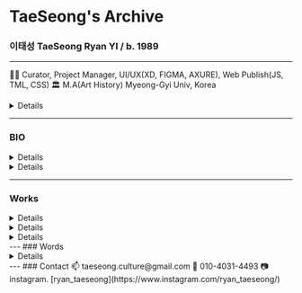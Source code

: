 # TaeSeong's Archive

### **이태성** TaeSeong Ryan YI  / b. 1989

---
🧟‍♂️ Curator, Project Manager, UI/UX(XD, FIGMA, AXURE), Web Publish(JS, TML, CSS)
🏛️ M.A(Art History) Myeong-Gyi Univ, Korea
<details>🧑🏻‍💻 Profession
<summery>**| 2024-           | OLYM Communiction / Web Production                       | Manager | CheongJu, Korea |**
**| 2019-2023       | CheongJu Cultural Industry Promotion Fundation | Manager | CheongJu, Korea |**
  | (sub) 2019      | Dong-bu Chang-ko                                         | Manager |
  | (sub) 2020-2021 | Korean Craft Museum                                      | Curator, Educator |  
  | 2021-2023       | ChungBuk Global Game Center                              | Manager |

**| 2016 - 2018     | Total Museum of Contemporary Art                         | Coordinator | Seoul, Korea |**</summery></details>

---
### BIO
<details>>**Korean Bio**<summery></summery></summery>
  이태성은 학부 때 역사를 전공했고, 대학원에서 미술사학을 전공하고 있다. 2010년 캐나다를 시작으로 중남미, 아시아의 여러 나라를 돌아다니며
각 지역의 역사와 얽혀 있는 문화의 다양성에 매료되어 문화예술 분야에 입문하여 지금까지 이어오고 있다. 토탈미술관(2016-2018)에서 코디네이터로 일하며 사회 속 예술의 긍정적 역할을 깨닫고 이를 전시, 문화 CSR, ODA 프로젝트 등을 통해 실현해 보고자 노력하였다. 이후 한국공예관(2019-2021)에서 전반적인 교육 사업 맡으며 일상에서 많이 사용되는 공예품에서만 느낄 수 있는 미적 요소를 대중에게 보이고자 했으며, 모든 연령의 사람들이 스스로 만들어 보는 재미를 통해 예술에 흥미를 느낄 수 있는 프로젝트를 진행하였다. 현재는 충북글로벌게임센터(2021~)에 근무하며 게임이 가지고 있는 사회적, 예술적 가치를 발견하고 공유함으로 게임에 부정적 시선을 바꾸고자 노력하고 있다.</details>
<details><summery>**English Bio</summery>
  TaeSeong Ryan Yi studied history as an undergraduate and art history as a graduate student. Since 2010, he has been traveling widely in Canada, United States, Latin America, and Asia, and was fascinated by the diversity of cultures that are intertwined with the region's history. She worked as a coordinator at Total Art Museum (2016-2018), where she realized the positive role of art in society and tried to realize it through exhibitions, cultural CSR, and ODA projects. Then, she was in charge of the overall education project at the Korea Craft Museum (2019-2021), where he aimed to show the public the aesthetic elements that can only be found in crafts that are used in everyday life, and conducted projects for people of all ages to get interested in art through the fun of making things themselves. Currently, he works at the Chungbuk Global Game Center (2021-), where he is trying to change the negativity towards video games by discovering and sharing the social and artistic value of games.</details>
    
---
### Works
<details><summery>**Exhibition**</summery>
    [2020 CRAFT ACADEMY Exhibition](https://cjkcm.org/craft7/)
    [한국공예관-오픈스튜디오](https://cjkcm.org/project/include/63.php)
    [한국공예관- 20년 공예의 향연(饗宴)](https://cjkcm.org/craft3/)
    [Total Support 2018 - totalmuseum](http://totalmuseum.org/exhibition/past-exhibition/totalsupport2018/)
    [Focus on #1 《Why do things get in a muddle?》 - totalmuseum](http://totalmuseum.org/exhibition/past-exhibition/why-do-things-get-in-a-muddle/)
    [VIDEO LANDSCAPE - totalmuseum](http://totalmuseum.org/exhibition/past-exhibition/videolandscape/)
    [베틀, 배틀 - totalmuseum](http://totalmuseum.org/exhibition/past-exhibition/loomsbattles/)
    [현실비경 (現實秘境) - totalmuseum](http://totalmuseum.org/exhibition/past-exhibition/towardsmysteriousrealities/)
    [2017 Total Support - totalmuseum](http://totalmuseum.org/exhibition/past-exhibition/2017-total-support/)
    [Video Portrait vol.2 - totalmuseum](http://totalmuseum.org/exhibition/past-exhibition/video-portrait-vol-1-2/)
    [Video Portrait vol.1 - totalmuseum](http://totalmuseum.org/exhibition/past-exhibition/video-portrait-vol-1/)
    [Total Support 2016 - totalmuseum](http://totalmuseum.org/exhibition/past-exhibition/2016-total-support/)
    [Through the listening glass - totalmuseum](http://totalmuseum.org/exhibition/past-exhibition/through-the-listening-glass/)</details>
<details><summery>**Education**</summery>
    [2020 CRAFT ACADEMY Exhibition](https://cjkcm.org/craft7/)
    [[교육] 2020 꿈다락 토요문화학교 - '우당탕탕 벙커C'](https://www.youtube.com/watch?v=dHniZoQ26r0&t=1s)
    [한국공예관- 이야기가 있는 유리공방](https://cjkcm.org/craft6/)
    [우가우가 월평탐사대 - totalmuseum](http://totalmuseum.org/education/curating-wolpyung/)
    [[ODA] Batikstory Pasuruan - totalmuseum](http://totalmuseum.org/uncategorized/oda-batikstory-pasuruan/)</details>
<details><summery>**Project**</summery>
    [CBGC GameJam(2021,2022)](https://cbgc-gamejam.notion.site/cbgc-gamejam/CBGC-deefcc668ac245428267ed55bd200616)</details>
---
### Words
<details><summery>Blah Blah Blah</summery>
    [2020. 12. 18 시민공예아카데미 인사말](https://www.notion.so/2020-12-18-e5a895f1469f4d6cbb2db744bba2e5f3?pvs=21)
    [2020. 12. 7. 문화예술교육사](https://www.notion.so/2020-12-7-b57205b200484484926de32bd74fb828?pvs=21)
    [2017. 7.  27. 노력보다 높은 가치](https://www.notion.so/2017-7-27-b96f1f091f094239bb7c31d1684e0304?pvs=21)
    [2017. 2. 8. 임요환, 매드라이프, 그리고 페이커](https://www.notion.so/2017-2-8-b9a23fa2e9bb47a1abb403195b4e108b?pvs=21)</details>
---
### Contact
📫 taeseong.culture@gmail.com
📱 010-4031-4493
📷 instagram. [ryan_taeseong](https://www.instagram.com/ryan_taeseong/)
